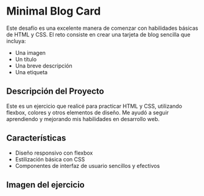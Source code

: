 # Minimal Blog Card

Este desafío es una excelente manera de comenzar con habilidades básicas de HTML y CSS. El reto consiste en crear una tarjeta de blog sencilla que incluya:

- Una imagen
- Un título
- Una breve descripción
- Una etiqueta

## Descripción del Proyecto

Este es un ejercicio que realicé para practicar HTML y CSS, utilizando flexbox, colores y otros elementos de diseño. Me ayudó a seguir aprendiendo y mejorando mis habilidades en desarrollo web.

## Características

- Diseño responsivo con flexbox
- Estilización básica con CSS
- Componentes de interfaz de usuario sencillos y efectivos

## Imagen del ejercicio
